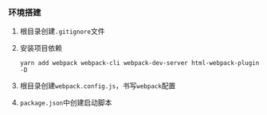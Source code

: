 ### 环境搭建
1. 根目录创建`.gitignore`文件
2. 安装项目依赖
    ```shell script
    yarn add webpack webpack-cli webpack-dev-server html-webpack-plugin -D
    ```
3. 根目录创建`webpack.config.js`，书写`webpack`配置
  
4. `package.json`中创建启动脚本
